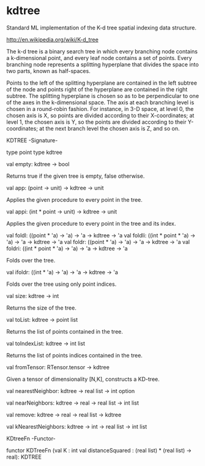 kdtree
======

Standard ML implementation of the K-d tree spatial indexing data structure.
 
 http://en.wikipedia.org/wiki/K-d_tree

The k-d tree is a binary search tree in which every branching node
contains a k-dimensional point, and every leaf node contains a set of
points. Every branching node represents a splitting hyperplane that
divides the space into two parts, known as half-spaces.

Points to the left of the splitting hyperplane are contained in the
left subtree of the node and points right of the hyperplane are
contained in the right subtree. The splitting hyperplane is chosen so
as to be perpendicular to one of the axes in the k-dimensional
space. The axis at each branching level is chosen in a round-robin
fashion. For instance, in 3-D space, at level 0, the chosen axis is X,
so points are divided according to their X-coordinates; at level 1,
the chosen axis is Y, so the points are divided according to their
Y-coordinates; at the next branch level the chosen axis is Z, and so
on.


KDTREE         -Signature-


 type point
 type kdtree

 val empty: kdtree -> bool

Returns true if the given tree is empty, false otherwise.

 val app: (point -> unit) -> kdtree -> unit

Applies the given procedure to every point in the tree.

 val appi: (int * point -> unit)  -> kdtree -> unit

Applies the given procedure to every point in the tree and its index.

 val foldl: ((point * 'a) -> 'a) -> 'a -> kdtree -> 'a
 val foldli: ((int * point * 'a) -> 'a) -> 'a -> kdtree -> 'a
 val foldr: ((point * 'a) -> 'a) -> 'a -> kdtree -> 'a
 val foldri: ((int * point * 'a) -> 'a) -> 'a -> kdtree -> 'a

Folds over the tree.

 val ifoldr: ((int * 'a) -> 'a) -> 'a -> kdtree -> 'a

Folds over the tree using only point indices.

 val size: kdtree -> int

Returns the size of the tree.

 val toList: kdtree -> point list

Returns the list of points contained in the tree.

 val toIndexList: kdtree -> int list

Returns the list of points indices contained in the tree.

 val fromTensor: RTensor.tensor -> kdtree

Given a tensor of dimensionality [N,K], constructs a KD-tree.

 val nearestNeighbor: kdtree -> real list -> int option

 val nearNeighbors: kdtree -> real -> real list -> int list

 val remove: kdtree -> real -> real list -> kdtree

 val kNearestNeighbors: kdtree -> int -> real list -> int list


KDtreeFn         -Functor-


functor KDTreeFn (val K : int
                  val distanceSquared : (real list) * (real list) -> real): KDTREE 

